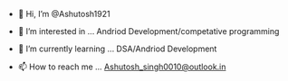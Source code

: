 - 👋 Hi, I’m @Ashutosh1921
- 👀 I’m interested in ... Andriod Development/competative programming
- 🌱 I’m currently learning ... DSA/Andriod Development

- 📫 How to reach me ... Ashutosh_singh0010@outlook.in


